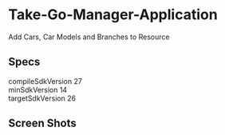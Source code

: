 # Take-Go-Manager-Application

Add Cars, Car Models and Branches to Resource

## Specs
compileSdkVersion 27<br/>
minSdkVersion 14<br/>
targetSdkVersion 26<br/>

## Screen Shots
